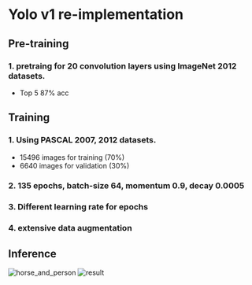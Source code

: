 # Yolo v1 re-implementation


## Pre-training
### 1. pretraing for 20 convolution layers using ImageNet 2012 datasets.
 - Top 5 87% acc

## Training
### 1. Using PASCAL 2007, 2012 datasets.
 - 15496 images for training (70%)
 - 6640 images for validation (30%)
### 2. 135 epochs, batch-size 64, momentum 0.9, decay 0.0005
### 3. Different learning rate for epochs
### 4. extensive data augmentation

## Inference
![horse_and_person](https://user-images.githubusercontent.com/29909314/93767322-d3412080-fc52-11ea-8c9f-0fffd2274e2d.png)
![result](https://user-images.githubusercontent.com/29909314/93767250-b0af0780-fc52-11ea-9134-5f20d93a4c75.png)
